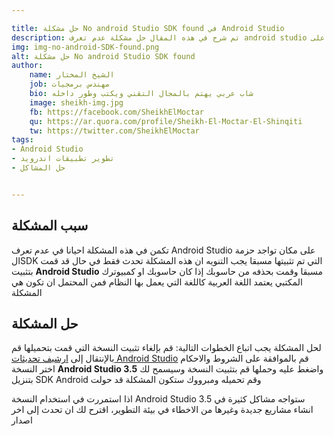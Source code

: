 ```yaml
---

title: حل مشكلة No android Studio SDK found في Android Studio
description: تم شرح في هذه المقال حل مشكلة عدم تعرف android studio على SDK او السماح بتثبيته من جديد
img: img-no-android-SDK-found.png
alt: حل مشكلة No android Studio SDK found
author: 
    name: الشيخ المختار
    job: مهندس برمجيات
    bio: شاب عربي يهتم بالمجال التقني ويكتب وطور داخله
    image: sheikh-img.jpg
    fb: https://facebook.com/SheikhElMoctar
    qu: https://ar.quora.com/profile/Sheikh-El-Moctar-El-Shinqiti
    tw: https://twitter.com/SheikhElMoctar
tags: 
- Android Studio
- تطوير تطبيقات اندرويد
- حل المشاكل


---
```


## سبب المشكلة
تكمن في هذه المشكلة احيانا في عدم تعرف Android Studio على مكان تواجد حزمة الSDK التي تم تثبيتها مسبقا
<inbox-worring>
يجب التنويه ان هذه المشكلة تحدث فقط في حال قد قمت بتثبيت **Android Studio** مسبقا وقمت بحذفه من حاسوبك
</inbox-worring>
<inbox-idea>
إذا كان حاسوبك او كمبيوترك المكتبي يعتمد اللغة العربية كاللغة التي يعمل بها النظام فمن المحتمل ان تكون هي المشكلة
</inbox-idea>

## حل المشكلة
لحل المشكلة يجب اتباع الخطوات التالية: 
<step>قم بإلغاء تثبيت النسخة التي قمت بتحميلها</step>
<step>قم بالإنتقال إلى [ارشيف تحديثات Android Studio](https://developer.android.com/studio/archive)</step>
<step>قم بالموافقة على الشروط والاحكام</step>
<inbox-img src="img-step.png" alt="وافق على الشروط المطلوبة من ادارة جوجل"></inbox-img>
<step>اختر النسخة **Android Studio 3.5** واضغط عليه وحملها</step>
<inbox-img src="select-android-studio-3.png" alt=""></inbox-img>
<step>قم بتثبيت النسخة وسيسمح لك بتنزيل SDK Android وقم تحميله</step>
<step>ومبرووك ستكون المشكلة قد حولت</step>

<inbox-error>
اذا استمررت في استخدام النسخة Android Studio 3.5 ستواجه مشاكل كثيرة في انشاء مشاريع جديدة وغيرها من الاخطاء في بيئة التطوير، اقترح لك ان تحدث إلى اخر اصدار
</inbox-error>